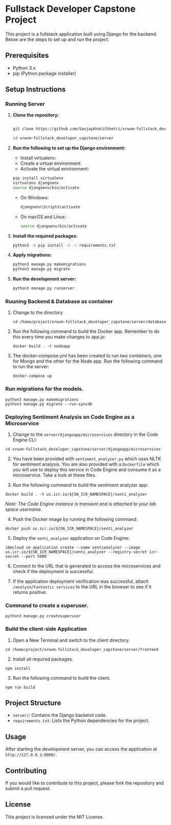 # Fullstack Developer Capstone Project

This project is a fullstack application built using Django for the backend. Below are the steps to set up and run the project.

## Prerequisites

- Python 3.x
- pip (Python package installer)

## Setup Instructions

### Running Server

1. **Clone the repository:**

    ```bash
    
    git clone https://github.com/SanjaykhatiChhetri/xrwvm-fullstack_developer_capstone.git

    cd xrwvm-fullstack_developer_capstone/server
    ```
2. **Run the following to set up the Django environment:**
    - Install virtualenv:
    - Create a virtual environment:
    - Activate the virtual environment:
    ```bash
    pip install virtualenv
    virtualenv djangoenv
    source djangoenv/bin/activate
    ```
    - On Windows:

        ```bash
        djangoenv\Scripts\activate
        ```

    - On macOS and Linux:

        ```bash
        source djangoenv/bin/activate
        ```

5. **Install the required packages:**

    ```bash
    python3 -m pip install -U -r requirements.txt
    ```

6. **Apply migrations:**

    ```bash
    python3 manage.py makemigrations
    python3 manage.py migrate
    ```

7. **Run the development server:**

    ```bash
    python3 manage.py runserver
    ```
### Ruuning Backend & Database as container

1. Change to the directory
    ```
    cd /home/project/xrwvm-fullstack_developer_capstone/server/database
    ```

2. Run the following command to build the Docker app. Remember to do this every time you make changes to app.js:
    ```
    docker build . -t nodeapp
    ```

3. The docker-compose.yml has been created to run two containers, one for Mongo and the other for the Node app. Run the following command to run the server:
    ```
    docker-compose up
    ```

### Run migrations for the models.
```
python3 manage.py makemigrations
python3 manage.py migrate --run-syncdb
```
### Deploying Sentiment Analysis on Code Engine as a Microservice

1. Change to the `server/djangoapp/microservices` directory in the Code Engine CLI:
```
cd xrwvm-fullstack_developer_capstone/server/djangoapp/microservices
```

2. You have been provided with `sentiment_analyzer.py` which uses NLTK for sentiment analysis. You are also provided with a `Dockerfile` which you will use to deploy this service in Code Engine and consume it as a microservice. Take a look at these files.

3. Run the following command to build the sentiment analyzer app:
```
docker build . -t us.icr.io/${SN_ICR_NAMESPACE}/senti_analyzer
```
*Note: The Code Engine instance is transient and is attached to your lab space username.*

4. Push the Docker image by running the following command:
```
docker push us.icr.io/${SN_ICR_NAMESPACE}/senti_analyzer
```

5. Deploy the `senti_analyzer` application on Code Engine:
```
ibmcloud ce application create --name sentianalyzer --image us.icr.io/${SN_ICR_NAMESPACE}/senti_analyzer --registry-secret icr-secret --port 5000
```

6. Connect to the URL that is generated to access the microservices and check if the deployment is successful.

7. If the application deployment verification was successful, attach `/analyze/Fantastic services` to the URL in the browser to see if it returns positive. 

### Command to create a superuser.

```
python3 manage.py createsuperuser
```

### Build the client-side Application 

1. Open a New Terminal and switch to the client directory.
```
cd /home/project/xrwvm-fullstack_developer_capstone/server/frontend
```

2. Install all required packages.
```
npm install
```

3. Run the following command to build the client.
```
npm run build
```

## Project Structure

- `server/`: Contains the Django backend code.
- `requirements.txt`: Lists the Python dependencies for the project.

## Usage

After starting the development server, you can access the application at `http://127.0.0.1:8000/`.

## Contributing

If you would like to contribute to this project, please fork the repository and submit a pull request.

## License

This project is licensed under the MIT License.
